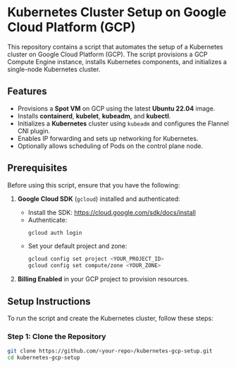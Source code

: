 # Kubernetes Cluster Setup on Google Cloud Platform (GCP)

This repository contains a script that automates the setup of a Kubernetes cluster on Google Cloud Platform (GCP). The script provisions a GCP Compute Engine instance, installs Kubernetes components, and initializes a single-node Kubernetes cluster.

## Features

- Provisions a **Spot VM** on GCP using the latest **Ubuntu 22.04** image.
- Installs **containerd**, **kubelet**, **kubeadm**, and **kubectl**.
- Initializes a **Kubernetes** cluster using `kubeadm` and configures the Flannel CNI plugin.
- Enables IP forwarding and sets up networking for Kubernetes.
- Optionally allows scheduling of Pods on the control plane node.

## Prerequisites

Before using this script, ensure that you have the following:

1. **Google Cloud SDK** (`gcloud`) installed and authenticated:
   - Install the SDK: https://cloud.google.com/sdk/docs/install
   - Authenticate: 
     ```bash
     gcloud auth login
     ```
   - Set your default project and zone:
     ```bash
     gcloud config set project <YOUR_PROJECT_ID>
     gcloud config set compute/zone <YOUR_ZONE>
     ```

2. **Billing Enabled** in your GCP project to provision resources.

## Setup Instructions

To run the script and create the Kubernetes cluster, follow these steps:

### Step 1: Clone the Repository

```bash
git clone https://github.com/<your-repo>/kubernetes-gcp-setup.git
cd kubernetes-gcp-setup
